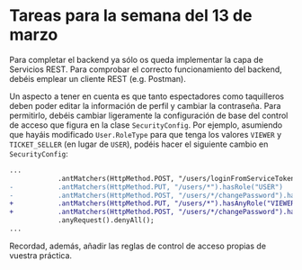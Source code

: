 # Tareas para la semana del 13 de marzo

Para completar el backend ya sólo os queda implementar la capa de Servicios REST. Para comprobar el correcto funcionamiento del backend, debéis emplear un cliente REST (e.g. Postman).

Un aspecto a tener en cuenta es que tanto espectadores como taquilleros deben poder editar la información de perfil y cambiar la contraseña. Para permitirlo, debéis cambiar ligeramente la configuración de base del control de acceso que figura en la clase `SecurityConfig`. Por ejemplo, asumiendo que hayáis modificado `User.RoleType` para que tenga los valores `VIEWER` y `TICKET_SELLER` (en lugar de `USER`), podéis hacer el siguiente cambio en `SecurityConfig`:

```diff
...
			.antMatchers(HttpMethod.POST, "/users/loginFromServiceToken").permitAll()
-			.antMatchers(HttpMethod.PUT, "/users/*").hasRole("USER")
-			.antMatchers(HttpMethod.POST, "/users/*/changePassword").hasRole("USER")
+			.antMatchers(HttpMethod.PUT, "/users/*").hasAnyRole("VIEWER", "TICKET_SELLER")
+			.antMatchers(HttpMethod.POST, "/users/*/changePassword").hasAnyRole("VIEWER", "TICKET_SELLER")
			.anyRequest().denyAll();
...
```

Recordad, además, añadir las reglas de control de acceso propias de vuestra práctica.

